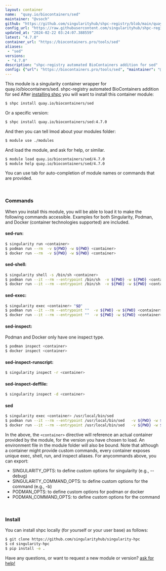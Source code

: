 ```yaml
---
layout: container
name:  "quay.io/biocontainers/sed"
maintainer: "@vsoch"
github: "https://github.com/singularityhub/shpc-registry/blob/main/quay.io/biocontainers/sed/container.yaml"
config_url: "https://raw.githubusercontent.com/singularityhub/shpc-registry/main/quay.io/biocontainers/sed/container.yaml"
updated_at: "2024-02-22 03:24:07.388559"
latest: "4.7.0"
container_url: "https://biocontainers.pro/tools/sed"
aliases:
 - "sed"
versions:
 - "4.7.0"
description: "shpc-registry automated BioContainers addition for sed"
config: {"url": "https://biocontainers.pro/tools/sed", "maintainer": "@vsoch", "description": "shpc-registry automated BioContainers addition for sed", "latest": {"4.7.0": "sha256:cae5cdb96d0480c92fc2162ea63955877694512542a33cd6b345d9e5be4b07e7"}, "tags": {"4.7.0": "sha256:cae5cdb96d0480c92fc2162ea63955877694512542a33cd6b345d9e5be4b07e7"}, "docker": "quay.io/biocontainers/sed", "aliases": {"sed": "/usr/local/bin/sed"}}
---
```


This module is a singularity container wrapper for quay.io/biocontainers/sed.
shpc-registry automated BioContainers addition for sed
After [installing shpc](#install) you will want to install this container module:


```bash
$ shpc install quay.io/biocontainers/sed
```

Or a specific version:

```bash
$ shpc install quay.io/biocontainers/sed:4.7.0
```

And then you can tell lmod about your modules folder:

```bash
$ module use ./modules
```

And load the module, and ask for help, or similar.

```bash
$ module load quay.io/biocontainers/sed/4.7.0
$ module help quay.io/biocontainers/sed/4.7.0
```

You can use tab for auto-completion of module names or commands that are provided.

<br>

### Commands

When you install this module, you will be able to load it to make the following commands accessible.
Examples for both Singularity, Podman, and Docker (container technologies supported) are included.

#### sed-run:

```bash
$ singularity run <container>
$ podman run --rm  -v ${PWD} -w ${PWD} <container>
$ docker run --rm  -v ${PWD} -w ${PWD} <container>
```

#### sed-shell:

```bash
$ singularity shell -s /bin/sh <container>
$ podman run --it --rm --entrypoint /bin/sh  -v ${PWD} -w ${PWD} <container>
$ docker run --it --rm --entrypoint /bin/sh  -v ${PWD} -w ${PWD} <container>
```

#### sed-exec:

```bash
$ singularity exec <container> "$@"
$ podman run --it --rm --entrypoint ""  -v ${PWD} -w ${PWD} <container> "$@"
$ docker run --it --rm --entrypoint ""  -v ${PWD} -w ${PWD} <container> "$@"
```

#### sed-inspect:

Podman and Docker only have one inspect type.

```bash
$ podman inspect <container>
$ docker inspect <container>
```

#### sed-inspect-runscript:

```bash
$ singularity inspect -r <container>
```

#### sed-inspect-deffile:

```bash
$ singularity inspect -d <container>
```


#### sed

```bash
$ singularity exec <container> /usr/local/bin/sed
$ podman run --it --rm --entrypoint /usr/local/bin/sed   -v ${PWD} -w ${PWD} <container> -c " $@"
$ docker run --it --rm --entrypoint /usr/local/bin/sed   -v ${PWD} -w ${PWD} <container> -c " $@"
```



In the above, the `<container>` directive will reference an actual container provided
by the module, for the version you have chosen to load. An environment file in the
module folder will also be bound. Note that although a container
might provide custom commands, every container exposes unique exec, shell, run, and
inspect aliases. For anycommands above, you can export:

 - SINGULARITY_OPTS: to define custom options for singularity (e.g., --debug)
 - SINGULARITY_COMMAND_OPTS: to define custom options for the command (e.g., -b)
 - PODMAN_OPTS: to define custom options for podman or docker
 - PODMAN_COMMAND_OPTS: to define custom options for the command

<br>

### Install

You can install shpc locally (for yourself or your user base) as follows:

```bash
$ git clone https://github.com/singularityhub/singularity-hpc
$ cd singularity-hpc
$ pip install -e .
```

Have any questions, or want to request a new module or version? [ask for help!](https://github.com/singularityhub/singularity-hpc/issues)